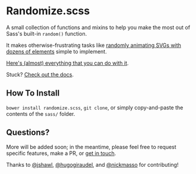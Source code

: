 # Randomize.scss

A small collection of functions and mixins to help you make the most out of Sass's built-in `random()` function.

It makes otherwise-frustrating tasks like [randomly animating SVGs with dozens of elements](http://codepen.io/mknadler/pen/EaWeeo) simple to implement.

[Here's (almost) everything that you can do with it](http://codepen.io/mknadler/full/LEyxxG/).

Stuck? [Check out the docs](http://mknadler.github.io/randomize.scss/).

## How To Install

`bower install randomize.scss`, `git clone`, or simply copy-and-paste the contents of the `sass/` folder.

## Questions?

More will be added soon; in the meantime, please feel free to request specific features, make a PR, or [get in touch](https://twitter.com/antimytheme).

Thanks to [@jshawl](http://github.com/jshawl), [@hugogiraudel](http://github.com/hugogiraudel), and [@nickmasso](http://github.com/nickmasso) for contributing!

